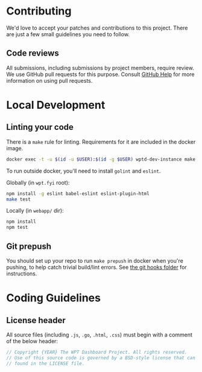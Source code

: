 # Contributing

We'd love to accept your patches and contributions to this project. There are
just a few small guidelines you need to follow.

## Code reviews

All submissions, including submissions by project members, require review. We
use GitHub pull requests for this purpose. Consult
[GitHub Help](https://help.github.com/articles/about-pull-requests/) for more
information on using pull requests.

# Local Development

## Linting your code

There is a `make` rule for linting. Requirements for it are included in the docker image.

```sh
docker exec -t -u $(id -u $USER):$(id -g $USER) wptd-dev-instance make lint
```

To run outside docker, you'll need to install `golint` and `eslint`.

Globally (in `wpt.fyi` root):
```sh
npm install -g eslint babel-eslint eslint-plugin-html
make test
```

Locally (in `webapp/` dir):
```sh
npm install
npm test
```

## Git prepush

You should set up your repo to run `make prepush` in docker when you're pushing, to help catch trivial build/lint errors.
See [the git hooks folder](/web-platform-tests/wpt.fyi/tree/master/git/hooks) for instructions.

# Coding Guidelines

## License header

All source files (including `.js`, `.go`, `.html`, `.css`) must begin with a comment of the below header:

```go
// Copyright {YEAR} The WPT Dashboard Project. All rights reserved.
// Use of this source code is governed by a BSD-style license that can be
// found in the LICENSE file.
```
